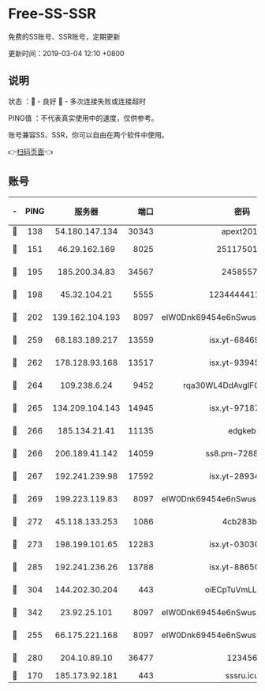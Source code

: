 # Free-SS-SSR

免费的SS账号、SSR账号，定期更新

更新时间：2019-03-04 12:10 +0800

## 说明

状态     ：🙂 - 良好 🙁 - 多次连接失败或连接超时

PING值   ：不代表真实使用中的速度，仅供参考。

账号兼容SS、SSR，你可以自由在两个软件中使用。

👉[扫码页面](https://liesauer.github.io/free-ss-ssr.github.io/)👈

## 账号

|-|PING|服务器|端口|密码|加密方式|区域|
|:----:|:----:|:-----:|-----:|:----:|:----:|:----:|
|🙂|138|54.180.147.134|30343|apext2019|chacha20|KR|
|🙂|151|46.29.162.169|8025|2511750146|aes-256-cfb|RU|
|🙂|195|185.200.34.83|34567|24585575|aes-256-cfb|US|
|🙂|198|45.32.104.21|5555|1234444411111|aes-256-cfb|SG|
|🙂|202|139.162.104.193|8097|eIW0Dnk69454e6nSwuspv9DmS201tQ0D|aes-256-cfb|JP|
|🙂|259|68.183.189.217|13559|isx.yt-68469421|aes-256-cfb|SG|
|🙂|262|178.128.93.168|13517|isx.yt-93945310|aes-256-cfb|SG|
|🙂|264|109.238.6.24|9452|rqa30WL4DdAvgIFG6Fs3znzTa|aes-256-cfb|FR|
|🙂|265|134.209.104.143|14945|isx.yt-97187184|aes-256-cfb|SG|
|🙂|266|185.134.21.41|11135|edgkeb|aes-256-cfb|GB|
|🙂|266|206.189.41.142|14059|ss8.pm-72883299|aes-256-cfb|SG|
|🙂|267|192.241.239.98|17592|isx.yt-28934471|aes-256-cfb|US|
|🙂|269|199.223.119.83|8097|eIW0Dnk69454e6nSwuspv9DmS201tQ0D|aes-256-cfb|US|
|🙂|272|45.118.133.253|1086|4cb283b8|aes-256-cfb|SG|
|🙂|273|198.199.101.65|12283|isx.yt-03030510|aes-256-cfb|US|
|🙂|285|192.241.236.26|13788|isx.yt-88650870|aes-256-cfb|US|
|🙂|304|144.202.30.204|443|oiECpTuVmLLxk4Ts|aes-256-cfb|US|
|🙂|342|23.92.25.101|8097|eIW0Dnk69454e6nSwuspv9DmS201tQ0D|aes-256-cfb|US|
|🙂|255|66.175.221.168|8097|eIW0Dnk69454e6nSwuspv9DmS201tQ0D|aes-256-cfb|US|
|🙂|280|204.10.89.10|36477|123456|aes-256-cfb|US|
|🙁|170|185.173.92.181|443|sssru.icu|rc4-md5|RU|
